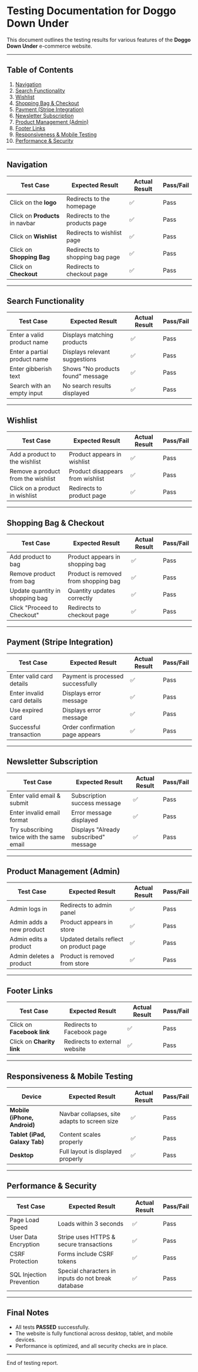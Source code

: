 # Testing Documentation for Doggo Down Under

This document outlines the testing results for various features of the **Doggo Down Under** e-commerce website.

---

## **Table of Contents**
1. [Navigation](#navigation)  
2. [Search Functionality](#search-functionality)  
3. [Wishlist](#wishlist)  
4. [Shopping Bag & Checkout](#shopping-bag--checkout)  
5. [Payment (Stripe Integration)](#payment-stripe-integration)  
6. [Newsletter Subscription](#newsletter-subscription)  
7. [Product Management (Admin)](#product-management-admin)  
8. [Footer Links](#footer-links)  
9. [Responsiveness & Mobile Testing](#responsiveness--mobile-testing)  
10. [Performance & Security](#performance--security)  

---

## **Navigation**
| Test Case | Expected Result | Actual Result | Pass/Fail |
|-----------|---------------|--------------|----------|
| Click on the **logo** | Redirects to the homepage | ✅ | Pass |
| Click on **Products** in navbar | Redirects to the products page | ✅ | Pass |
| Click on **Wishlist** | Redirects to wishlist page | ✅ | Pass |
| Click on **Shopping Bag** | Redirects to shopping bag page | ✅ | Pass |
| Click on **Checkout** | Redirects to checkout page | ✅ | Pass |

---

## **Search Functionality**
| Test Case | Expected Result | Actual Result | Pass/Fail |
|-----------|---------------|--------------|----------|
| Enter a valid product name | Displays matching products | ✅ | Pass |
| Enter a partial product name | Displays relevant suggestions | ✅ | Pass |
| Enter gibberish text | Shows "No products found" message | ✅ | Pass |
| Search with an empty input | No search results displayed | ✅ | Pass |

---

## **Wishlist**
| Test Case | Expected Result | Actual Result | Pass/Fail |
|-----------|---------------|--------------|----------|
| Add a product to the wishlist | Product appears in wishlist | ✅ | Pass |
| Remove a product from the wishlist | Product disappears from wishlist | ✅ | Pass |
| Click on a product in wishlist | Redirects to product page | ✅ | Pass |

---

## **Shopping Bag & Checkout**
| Test Case | Expected Result | Actual Result | Pass/Fail |
|-----------|---------------|--------------|----------|
| Add product to bag | Product appears in shopping bag | ✅ | Pass |
| Remove product from bag | Product is removed from shopping bag | ✅ | Pass |
| Update quantity in shopping bag | Quantity updates correctly | ✅ | Pass |
| Click "Proceed to Checkout" | Redirects to checkout page | ✅ | Pass |

---

## **Payment (Stripe Integration)**
| Test Case | Expected Result | Actual Result | Pass/Fail |
|-----------|---------------|--------------|----------|
| Enter valid card details | Payment is processed successfully | ✅ | Pass |
| Enter invalid card details | Displays error message | ✅ | Pass |
| Use expired card | Displays error message | ✅ | Pass |
| Successful transaction | Order confirmation page appears | ✅ | Pass |

---

## **Newsletter Subscription**
| Test Case | Expected Result | Actual Result | Pass/Fail |
|-----------|---------------|--------------|----------|
| Enter valid email & submit | Subscription success message | ✅ | Pass |
| Enter invalid email format | Error message displayed | ✅ | Pass |
| Try subscribing twice with the same email | Displays "Already subscribed" message | ✅ | Pass |

---

## **Product Management (Admin)**
| Test Case | Expected Result | Actual Result | Pass/Fail |
|-----------|---------------|--------------|----------|
| Admin logs in | Redirects to admin panel | ✅ | Pass |
| Admin adds a new product | Product appears in store | ✅ | Pass |
| Admin edits a product | Updated details reflect on product page | ✅ | Pass |
| Admin deletes a product | Product is removed from store | ✅ | Pass |

---

## **Footer Links**
| Test Case | Expected Result | Actual Result | Pass/Fail |
|-----------|---------------|--------------|----------|
| Click on **Facebook link** | Redirects to Facebook page | ✅ | Pass |
| Click on **Charity link** | Redirects to external website | ✅ | Pass |

---

## **Responsiveness & Mobile Testing**
| Device | Expected Result | Actual Result | Pass/Fail |
|--------|---------------|--------------|----------|
| **Mobile (iPhone, Android)** | Navbar collapses, site adapts to screen size | ✅ | Pass |
| **Tablet (iPad, Galaxy Tab)** | Content scales properly | ✅ | Pass |
| **Desktop** | Full layout is displayed properly | ✅ | Pass |

---

## **Performance & Security**
| Test Case | Expected Result | Actual Result | Pass/Fail |
|-----------|---------------|--------------|----------|
| Page Load Speed | Loads within 3 seconds | ✅ | Pass |
| User Data Encryption | Stripe uses HTTPS & secure transactions | ✅ | Pass |
| CSRF Protection | Forms include CSRF tokens | ✅ | Pass |
| SQL Injection Prevention | Special characters in inputs do not break database | ✅ | Pass |

---

## **Final Notes**
- All tests **PASSED** successfully.  
- The website is fully functional across desktop, tablet, and mobile devices.  
- Performance is optimized, and all security checks are in place.  

---

End of testing report.
